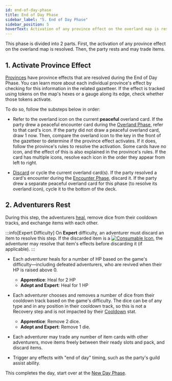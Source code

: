 ```yaml
---
id: end-of-day-phase
title: End of Day Phase
sidebar_label: "5. End of Day Phase"
sidebar_position: 5
hoverText: Activation of any province effect on the overland map is resolved. Then, the party rests and may trade items.
---
```


This phase is divided into 2 parts. First, the activation of any province effect on the overland map is resolved. Then, the party rests and may trade items.

## 1. Activate Province Effect

[Provinces](/docs/campaign/provinces/) have province effects that are resolved during the End of Day Phase. You can learn more about each individual province's effect by checking for this information in the related gazetteer. If the effect is tracked using tokens on the map's hexes or a gauge along its edge, check whether those tokens activate.

To do so, follow the substeps below in order:

- Refer to the overland icon on the current **peaceful** overland card. If the party drew a peaceful encounter card during the [Overland Phase](/docs/campaign/day/overland-phase), refer to that card's icon. If the party did not draw a peaceful overland card, draw 1 now. Then, compare the overland icon to the key in the front of the gazetteer to determine if the province effect activates. If it does, follow the province's rules to resolve the activation. Some cards have no icon, and the effect of this is also explained in the province's rules. If the card has multiple icons, resolve each icon in the order they appear from left to right.

- [Discard](/docs/glossary/discard) or cycle the current overland card(s). If the party resolved a card's encounter during the [Encounter Phase](/docs/campaign/day/encounter-phase), discard it. If the party drew a separate peaceful overland card for this phase (to resolve its overland icon), cycle it to the bottom of the deck.

## 2. Adventurers Rest

During this step, the adventurers [heal](/docs/glossary/healing), remove dice from their cooldown tracks, and exchange items with each other.

:::info[Expert Difficulty]
On **Expert** difficulty, an adventurer must discard an item to resolve this step. If the discarded item is a [<img src="/icons/consumable.svg" alt="Consumable Icon" className="icon-svg" />](/docs/adventurer/items/types/consumable), the adventurer may resolve that item's effects before discarding it (if applicable).
:::

- Each adventurer heals for a number of HP based on the game's difficulty—including defeated adventurers, who are revived when their HP is raised above 0.

  - **Apprentice**: Heal for 2 HP
  - **Adept and Expert**: Heal for 1 HP

- Each adventurer chooses and removes a number of dice from their cooldown track based on the game's difficulty. The dice can be of any type and in any position in their cooldown track, so this is not a Recovery step and is not impacted by their [Cooldown](/docs/adventurer/stats/cooldown) stat.

  - **Apprentice**: Remove 2 dice.
  - **Adept and Expert**: Remove 1 die.

- Each adventurer may trade any number of item cards with other adventurers, move items freely between their ready slots and pack, and discard items.

- Trigger any effects with "end of day" timing, such as the party's guild assist ability.

This completes the day, start over at the [New Day Phase](/docs/campaign/day/new-day-phase).
